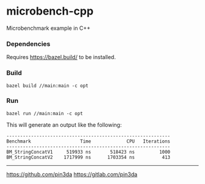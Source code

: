 # microbench-cpp

Microbenchmark example in C++

### Dependencies

Requires https://bazel.build/ to be installed.

### Build

`bazel build //main:main -c opt`

### Run

`bazel run //main:main -c opt `

This will generate an output like the following:

```
------------------------------------------------------------
Benchmark                  Time             CPU   Iterations
------------------------------------------------------------
BM_StringConcatV1     519933 ns       518423 ns         1000
BM_StringConcatV2    1717999 ns      1703354 ns          413
```


-----

https://github.com/pin3da https://gitlab.com/pin3da
